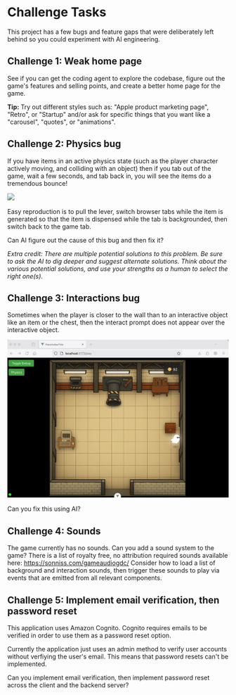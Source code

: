 # Challenge Tasks

This project has a few bugs and feature gaps that were
deliberately left behind so you could experiment with AI
engineering.

## Challenge 1: Weak home page

See if you can get the coding agent to explore the codebase,
figure out the game's features and selling points, and
create a better home page for the game.

__Tip:__ Try out different styles such as: "Apple product marketing page",
"Retro", or "Startup" and/or ask for specific things that you want like a
"carousel", "quotes", or "animations".

## Challenge 2: Physics bug

If you have items in an active physics state (such as the
player character actively moving, and colliding with an object)
then if you tab out of the game, wait a few seconds, and tab
back in, you will see the items do a tremendous bounce!

![](gifs/bounce-bug-optimized.gif)

Easy reproduction is to pull the lever, switch browser tabs while the
item is generated so that the item is dispensed while the
tab is backgrounded, then switch back to the game tab. 

Can AI figure out the cause of this bug and then fix it?

_Extra credit: There are multiple potential solutions to this problem. Be sure to ask the AI to dig deeper and suggest alternate solutions. Think about the various potential solutions, and use your strengths as a human to select the right one(s)._

## Challenge 3: Interactions bug

Sometimes when the player is closer to the wall than to an interactive object like an item or the chest, then the interact prompt does not appear over the interactive object.

![](gifs/interactions-bug-optimized.gif)

Can you fix this using AI?

## Challenge 4: Sounds

The game currently has no sounds. Can you add a sound system to the game?
There is a list of royalty free, no attribution required sounds available here:
https://sonniss.com/gameaudiogdc/
Consider how to load a list of background and interaction sounds, then trigger
these sounds to play via events that are emitted from all relevant components.

## Challenge 5: Implement email verification, then password reset

This application uses Amazon Cognito. Cognito requires emails to be verified in order to use them as a password reset option.

Currently the application just uses an admin method to verify user accounts
without verfiying the user's email. This means that password resets
can't be implemented. 

Can you implement email verification, then implement password reset across the client
and the backend server?

